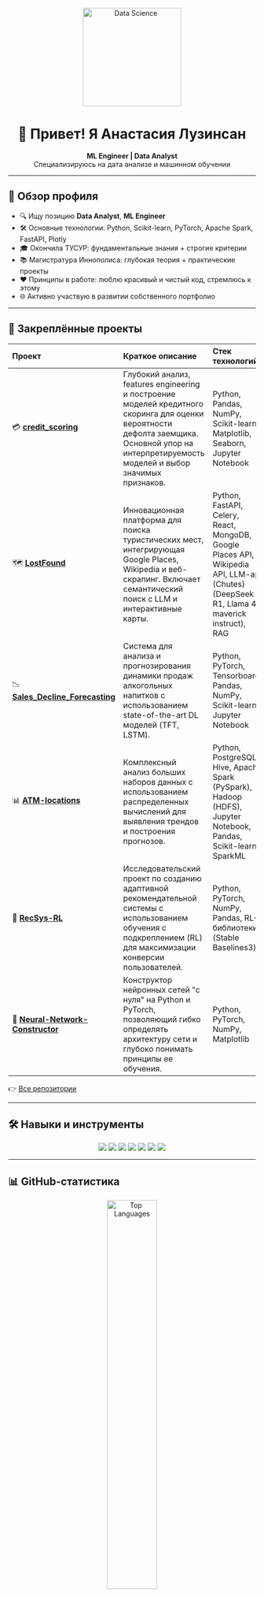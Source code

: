 
<!--
  ____       _   _        _                 
 |  _ \ __ _| |_| |_ __ _| | ___   ___  ___ 
 | |_) / _` | __| __/ _` | |/ _ \ / _ \/ __|
 |  __/ (_| | |_| || (_| | | (_) | (_) \__ \
 |_|   \__,_|\__|\__\__,_|_|\___/ \___/|___/
                                             
-->

<p align="center">
  <img src="https://media.giphy.com/media/LmNwrBhejkK9EFP504/giphy.gif" alt="Data Science" width="200"/>
</p>

<h1 align="center">👋 Привет! Я Анастасия Лузинсан</h1>
<p align="center">
  <strong>ML Engineer | Data Analyst</strong><br/>
  Специализируюсь на дата анализе и машинном обучении
</p>

---

## 🚀 Обзор профиля

- 🔍 Ищу позицию **Data Analyst**, **ML Engineer**  
- 🛠 Основные технологии: Python, Scikit-learn, PyTorch, Apache Spark, FastAPI, Plotly
- 🎓 Окончила ТУСУР: фундаментальные знания + строгие критерии
- 📚 Магистратура Иннополиса: глубокая теория + практические проекты
- ❤️ Принципы в работе: люблю красивый и чистый код, стремлюсь к этому
- 🌐 Активно участвую в развитии собственного портфолио

---

## 📌 Закреплённые проекты

| Проект                               | Краткое описание                                                                                                                                                              | Стек технологий                                                                                                                               | 
| :----------------------------------- | :---------------------------------------------------------------------------------------------------------------------------------------------------------------------------- | :--------------------------------------------------------------------------------------------------------------------------------------------- |
| 💳 **[credit_scoring](https://github.com/Luzinsan/credit_scoring)**                | Глубокий анализ, features engineering и построение моделей кредитного скоринга для оценки вероятности дефолта заемщика. Основной упор на интерпретируемость моделей и выбор значимых признаков.    | Python, Pandas, NumPy, Scikit-learn, Matplotlib, Seaborn, Jupyter Notebook                                                                     |
| 🗺️ **[LostFound](https://github.com/Luzinsan/LostFound)**                     | Инновационная платформа для поиска туристических мест, интегрирующая Google Places, Wikipedia и веб-скрапинг. Включает семантический поиск с LLM и интерактивные карты.       | Python, FastAPI, Celery, React, MongoDB, Google Places API, Wikipedia API, LLM-api (Chutes)(DeepSeek R1, Llama 4 maverick instruct), RAG                                |
| 📉 **[Sales_Decline_Forecasting](https://github.com/AAN-innopolis/Sales_Decline_Forecasting)** | Система для анализа и прогнозирования динамики продаж алкогольных напитков с использованием state-of-the-art DL моделей (TFT, LSTM).                                       | Python, PyTorch, Tensorboard, Pandas, NumPy, Scikit-learn, Jupyter Notebook                                                                        |
| 📊 **[ATM-locations](https://github.com/Luzinsan/BigData-project)**             | Комплексный анализ больших наборов данных с использованием распределенных вычислений для выявления трендов и построения прогнозов. | Python, PostgreSQL, Hive, Apache Spark (PySpark), Hadoop (HDFS), Jupyter Notebook, Pandas, Scikit-learn, SparkML                                                          |
| 🚀 **[RecSys-RL](https://github.com/Luzinsan/RecSys-RL)**                     | Исследовательский проект по созданию адаптивной рекомендательной системы с использованием обучения с подкреплением (RL) для максимизации конверсии пользователей. | Python, PyTorch, NumPy, Pandas, RL-библиотеки (Stable Baselines3)                                                                  |
| 🧠 **[Neural-Network-Constructor](https://github.com/Luzinsan/Neural-Network-Constructor)**    | Конструктор нейронных сетей "с нуля" на Python и PyTorch, позволяющий гибко определять архитектуру сети и глубоко понимать принципы ее обучения.                               | Python, PyTorch, NumPy, Matplotlib                                                                                                             |
 

👉 [Все репозитории](https://github.com/Luzinsan?tab=repositories)

---

## 🛠 Навыки и инструменты

<div align="center">
  <img src="https://img.shields.io/badge/Python-3.11-blue?logo=python" />
  <img src="https://img.shields.io/badge/Deep%20Learning-PyTorch-red?logo=pytorch" />
  <img src="https://img.shields.io/badge/Big%20Data-Spark-orange?logo=apache-spark" />
  <img src="https://img.shields.io/badge/API-FastAPI-green?logo=fastapi" />
  <img src="https://img.shields.io/badge/Data%20Viz-Matplotlib/Seaborn/Plotly-lightgrey?logo=matplotlib" />
  <img src="https://img.shields.io/badge/CI/CD-GitHub%20Actions-purple?logo=github-actions" />
  <img src="https://img.shields.io/badge/RL-RLlib-yellow?logo=ray" />
</div>

---

## 📊 GitHub-статистика

<p align="center">
  <img width="45%" src="https://github-readme-stats.vercel.app/api/top-langs/?username=Luzinsan&layout=compact&theme=midnight-purple" alt="Top Languages" />
</p>

<p align="center">
  <img src="https://github-readme-streak-stats.herokuapp.com/?user=Luzinsan&theme=midnight-purple" alt="GitHub Streak" />
</p>
<p align="center">
  <img src="https://komarev.com/ghpvc/?username=Luzinsan&color=blue" alt="Visitor Count" />
</p>


---

## 📫 Контакты

* Telegram: [@luzinsan](https://t.me/luzinsan)
* Email: luzinsan@mail.ru

---

